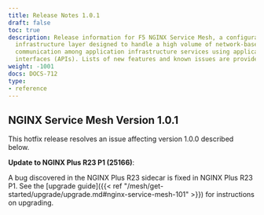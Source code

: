 ```yaml
---
title: Release Notes 1.0.1
draft: false
toc: true
description: Release information for F5 NGINX Service Mesh, a configurable, low‑latency
  infrastructure layer designed to handle a high volume of network‑based interprocess
  communication among application infrastructure services using application programming
  interfaces (APIs). Lists of new features and known issues are provided.
weight: -1001
docs: DOCS-712
type:
- reference
---
```


## NGINX Service Mesh Version 1.0.1

<!-- vale off -->

This hotfix release resolves an issue affecting version 1.0.0 described below.

**Update to NGINX Plus R23 P1 (25166)**:

  A bug discovered in the NGINX Plus R23 sidecar is fixed in NGINX Plus R23 P1. See the [upgrade guide]({{< ref "/mesh/get-started/upgrade/upgrade.md#nginx-service-mesh-101" >}}) for instructions on upgrading.
